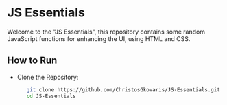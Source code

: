 # JS Essentials

Welcome to the "JS Essentials", this repository contains some random JavaScript functions for enhancing the UI, using HTML and CSS.


## How to Run
- Clone the Repository:
  ```bash
     git clone https://github.com/ChristosGkovaris/JS-Essentials.git
     cd JS-Essentials
